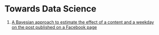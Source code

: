 # Towards Data Science

1. [A Bayesian approach to estimate the effect of a content and a weekday on the post published on a Facebook page](https://towardsdatascience.com/a-bayesian-approach-to-estimate-the-effect-of-a-content-and-a-weekday-on-the-post-published-on-a-7d31873d3c08)
